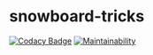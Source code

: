 # snowboard-tricks

[![Codacy Badge](https://api.codacy.com/project/badge/Grade/b407440e1f0a437a905a123798b71f68)](https://app.codacy.com/manual/samakunchan/snowboard-tricks?utm_source=github.com&utm_medium=referral&utm_content=samakunchan/snowboard-tricks&utm_campaign=Badge_Grade_Dashboard)
[![Maintainability](https://api.codeclimate.com/v1/badges/873938acb7a7a61b54af/maintainability)](https://codeclimate.com/github/samakunchan/snowboard-tricks/maintainability)
